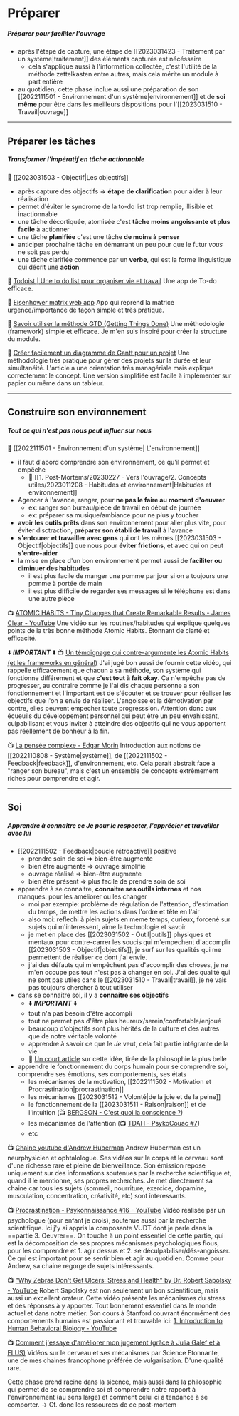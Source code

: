 # Préparer 
##### Préparer pour faciliter l'ouvrage

- après l'étape de capture, une étape de [[2023031423 - Traitement par un système|traitement]] des éléments capturés est nécéssaire
	- cela s'applique aussi à l'information collectée, c'est l'utilité de la méthode zettelkasten entre autres, mais cela mérite un module à part entière
- au quotidien, cette phase inclue aussi une préparation de son [[2022111501 - Environnement d'un système|environnement]] et de **soi même** pour être dans les meilleurs dispositions pour l'[[2023031510 - Travail|ouvrage]]

---

## Préparer les tâches
##### Transformer l'impératif en tâche actionnable

📝 [[2023031503 - Objectif|Les objectifs]]

- après capture des objectifs => **étape de clarification** pour aider à leur réalisation
- permet d'éviter le syndrome de la to-do list trop remplie, illisible et inactionnable
- une tâche décortiquée, atomisée c'est **tâche moins angoissante et plus facile** à actionner
- une tâche **planifiée** c'est une tâche **de moins à penser**
- anticiper prochaine tâche en démarrant un peu pour que le futur *vous* ne soit pas perdu
- une tâche clarifiée commence par un **verbe**, qui est la forme linguistique qui décrit une **action**

🧰 [Todoist | Une to do list pour organiser vie et travail](https://todoist.com/fr)
Une app de To-do efficace.

🧰 [Eisenhower matrix web app](https://app.eisenhower.me/)
App qui reprend la matrice urgence/importance de façon simple et très pratique. 

📰 [Savoir utiliser la méthode GTD (Getting Things Done)](https://www.manager-go.com/efficacite-professionnelle/dossiers-methodes/gtd)
Une méthodologie (framework) simple et efficace. Je m'en suis inspiré pour créer la structure du module.

📰 [Créer facilement un diagramme de Gantt pour un projet](https://www.manager-go.com/gestion-de-projet/dossiers-methodes/construction-gantt)
Une méthodologie très pratique pour gérer des projets sur la durée et leur simultanéité.
L'article a une orientation très managériale mais explique correctement le concept. 
Une version simplifiée est facile à implémenter sur papier ou même dans un tableur.

---

## Construire son environnement
##### Tout ce qui n'est pas nous peut influer sur nous

📝 [[2022111501 - Environnement d'un système| L'environnement]]

- il faut d'abord comprendre son environnement, ce qu'il permet et empêche
	- 📝 [[1. Post-Mortems/20230227 - Vers l'ouvrage/2. Concepts utiles/2023011208 - Habitudes et environnement|Habitudes et environnement]]
- Agencer à l'avance, ranger, pour **ne pas le faire au moment d'oeuvrer** 
	- ex: ranger son bureau/pièce de travail en début de journée
	- ex: préparer sa musique/ambiance pour ne plus y toucher
- **avoir les outils prêts** dans son environnement pour aller plus vite, pour éviter disctraction, **préparer son établi de travail** à l'avance
- **s'entourer et travailler avec gens** qui ont les mêmes [[2023031503 - Objectif|objectifs]] que nous pour **éviter frictions**, et avec qui on peut **s'entre-aider**
- la mise en place d'un bon environnement permet aussi de **faciliter ou diminuer des habitudes**
	- il est plus facile de manger une pomme par jour si on a toujours une pomme à portée de main
	- il est plus difficile de regarder ses messages si le téléphone est dans une autre pièce

📺 [ATOMIC HABITS - Tiny Changes that Create Remarkable Results - James Clear - YouTube](https://youtu.be/1gdkBt9it84)
Une vidéo sur les routines/habitudes qui explique quelques points de la très bonne méthode Atomic Habits.
Étonnant de clarté et efficacité.

⬇️ ***IMPORTANT*** ⬇️ 
📺 [Un témoignage qui contre-argumente les Atomic Habits (et les frameworks en général)](https://youtu.be/A2sS00egAzg)
J'ai jugé bon aussi de fournir cette vidéo, qui rappelle efficacement que chacun a sa méthode, son système qui fonctionne différement et que **c'est tout à fait okay**. Ça n'empêche pas de progresser, au contraire comme je l'ai dis chaque personne a son fonctionnement et l'important est de s'écouter et se trouver pour réaliser les objectifs que l'on a envie de réaliser.
L'angoisse et la démotivation par contre, elles peuvent empecher toute progresssion. Attention donc aux écueuils du développement personnel qui peut être un peu envahissant, culpabilisant et vous inviter à atteindre des objectifs qui ne vous apportent pas réellement de bonheur à la fin.

📺 [La pensée complexe - Edgar Morin](https://youtu.be/P2PQ5lSO1qI?list=PLA2fB52yS42eeQajujJL2de7WuvNPfbCl)
Introduction aux notions de [[2022110808 - Système|système]], de [[2022111502 - Feedback|feedback]], d'environnement, etc. 
Cela parait abstrait face à "ranger son bureau", mais c'est un ensemble de concepts extrêmement riches pour comprendre et agir.

---

## Soi
##### Apprendre à connaitre ce *Je* pour le respecter, l'apprécier et travailler avec lui

- [[2022111502 - Feedback|boucle rétroactive]] positive
	- prendre soin de soi => bien-être augmente
	- bien être augmente => ouvrage simplifié
	- ouvrage réalisé => bien-être augmente
	- bien être présent => plus facile de prendre soin de soi 
- apprendre à se connaitre, **connaitre ses outils internes** et nos manques: pour les améliorer ou les changer
	- moi par exemple: problème de régulation de l'attention, d'estimation du temps, de mettre les actions dans l'ordre et tête en l'air
	- also moi: reflechi à plein sujets en meme temps, curieux, forcené sur sujets qui m'interessent, aime la technologie et savoir
	- je met en place des [[2023031502 - Outil|outils]] physiques et mentaux pour contre-carrer les soucis qui m'empechent d'accomplir [[2023031503 - Objectif|objectifs]], je surf sur les qualités qui me permettent de réaliser ce dont j'ai envie.
	- j'ai des défauts qui m'empêchent pas d'accomplir des choses, je ne m'en occupe pas tout n'est pas à changer en soi. J'ai des qualité qui ne sont pas utiles dans le [[2023031510 - Travail|travail]], je ne vais pas toujours chercher à tout utiliser
- dans se connaitre soi, il y a **connaitre ses objectifs**
	- ⬇️ ***IMPORTANT*** ⬇️ 
	- tout n'a pas besoin d'être accompli
	- tout ne permet pas d'être plus heureux/serein/confortable/enjoué
	- beaucoup d'objectifs sont plus hérités de la culture et des autres que de notre véritable volonté
	- apprendre à savoir ce que le *Je* veut, cela fait partie intégrante de la vie
	- 📰 [Un court article](https://www.lemonde.fr/livres/article/2011/08/11/ce-que-devient-le-lion-chez-nietzsche_1558512_3260.html) sur cette idée, tirée de la philosophie la plus belle
- apprendre le fonctionnement du corps humain pour se comprendre soi, comprendre ses émotions, ses comportements, ses états
	- les mécanismes de la motivation, [[2022111502 - Motivation et Procrastination|procrastination]] 
	- les mécanismes [[2023031512 - Volonté|de la joie et de la peine]]
	- le fonctionnement de la [[2023031511 - Raison|raison]] et de l'intuition (📺 [BERGSON - C'est quoi la conscience ?](https://youtu.be/E-v2eO_m_Fg))
	- les mécanismes de l'attention (📺 [TDAH - PsykoCouac #7](https://youtu.be/mex4n_uQ41c))
	- etc

📺 [Chaine youtube d'Andrew Huberman](https://www.youtube.com/@hubermanlab/videos)
Andrew Huberman est un neurphysicien et ophtalologue.
Ses vidéos sur le corps et le cerveau sont d'une richesse rare et pleine de bienveillance.
Son émission repose uniquement sur des informations soutenues par la recherche scientifique et, quand il le mentionne, ses propres recherches. 
Je met directement sa chaine car tous les sujets (sommeil, nourriture, exercice, dopamine, musculation, concentration, créativité, etc) sont interessants.

📺 [Procrastination - Psykonnaissance #16 - YouTube](https://youtu.be/Uc3kGU-_0QI)
Vidéo réalisée par un psychologue (pour enfant je crois), soutenue aussi par la recherche scientifique. 
Ici j'y ai appris la composante VUDT dont je parle dans la ==partie 3. Oeuvrer==.
On touche à un point essentiel de cette partie, qui est la décomposition de ses propres mécanismes psychologiques flous, pour les comprendre et 1. agir dessus et 2. se déculpabiliser/dés-angoisser.
Ce qui est important pour se sentir bien et agir au quotidien.
Comme pour Andrew, sa chaine regorge de sujets intéressants.

📺 ["Why Zebras Don't Get Ulcers: Stress and Health" by Dr. Robert Sapolsky - YouTube](https://youtu.be/D9H9qTdserM)
Robert Sapolsky est non seulement un bon scientifique, mais aussi un excellent orateur. Cette vidéo présente les mécanismes du stress et des réponses à y apporter. Tout bonnement essentiel dans le monde actuel et dans notre métier.
Son cours à Stanford couvrant énormément des comportements humains est passionant et trouvable ici: [1. Introduction to Human Behavioral Biology - YouTube](https://youtu.be/NNnIGh9g6fA?list=PL150326949691B199)

📺 [Comment j'essaye d'améliorer mon jugement (grâce à Julia Galef et à FLUS)](https://youtu.be/Sm_FgccC9dk?list=PLxzM9a5lhAumFRpcigmGY1QLDYxb4-P2B)
Vidéos sur le cerveau et ses mécanismes par Science Etonnante, une de mes chaines francophone préférée de vulgarisation. D'une qualité rare.

Cette phase prend racine dans la sicence, mais aussi dans la philosophie qui permet de se comprendre soi et comprendre notre rapport à l'environnement (au sens large) et comment celui ci a tendance à se comporter.
-> Cf. donc les ressources de ce post-mortem